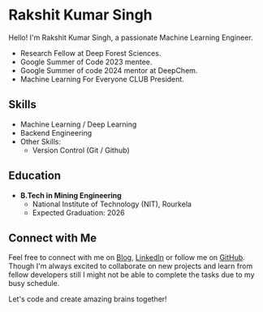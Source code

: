# Rakshit Kumar Singh

Hello! I'm Rakshit Kumar Singh, a passionate Machine Learning Engineer.

- Research Fellow at Deep Forest Sciences.
- Google Summer of Code 2023 mentee.
- Google Summer of code 2024 mentor at DeepChem.
- Machine Learning For Everyone CLUB President.

## Skills
- Machine Learning / Deep Learning
- Backend Engineering
- Other Skills:
  - Version Control (Git / Github)

## Education

- **B.Tech in Mining Engineering**
  - National Institute of Technology (NIT), Rourkela
  - Expected Graduation: 2026

## Connect with Me

Feel free to connect with me on [Blog](http://blog.greatrsingh.in), [LinkedIn](https://www.linkedin.com/in/rakshit-singh-ai/) or follow me on [GitHub](https://github.com/GreatRSingh). Though I'm always excited to collaborate on new projects and learn from fellow developers still I might not be able to complete the tasks due to my busy schedule.

Let's code and create amazing brains together!
